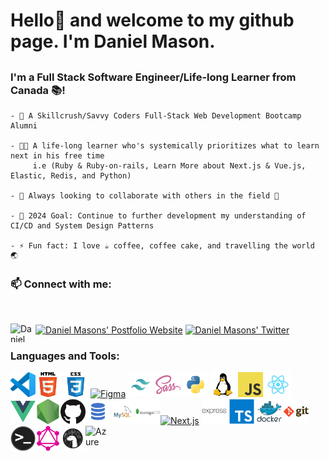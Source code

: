 ### <h1>Hello👋 and welcome to my github page. I'm Daniel Mason.</h1> 

## <h3>I'm a Full Stack Software Engineer/Life-long Learner from Canada 📚!</h3>
 
    - 🌱 A Skillcrush/Savvy Coders Full-Stack Web Development Bootcamp Alumni

    - 👨‍💻 A life-long learner who's systemically prioritizes what to learn next in his free time 
         i.e (Ruby & Ruby-on-rails, Learn More about Next.js & Vue.js, Elastic, Redis, and Python)

    - 👯 Always looking to collaborate with others in the field 📡

    - 🥅 2024 Goal: Continue to further development my understanding of CI/CD and System Design Patterns

    - ⚡ Fun fact: I love ☕ coffee, coffee cake, and travelling the world 🌏

### <h3 align="left">📫 Connect with me:</h3>
<br/>
<p align="left">
 <a href="https://www.daniel-mason.dev/" target="blank"><img height="40" width="40" align="center" alt="Daniel Masons' Postfolio Website" src="https://www.daniel-mason.dev/_next/image?url=%2FdanMason.png&w=96&q=75" /></a>
 <a href="https://twitter.com/dusmass" target="blank"><img height="30" width="40" align="center" alt="Daniel Masons' Twitter" src="https://cdn.jsdelivr.net/npm/simple-icons@v13/icons/x.svg" /></a>
<a href="https://www.linkedin.com/in/daniel-mason-b21675174/" target="blank"><img align="left" src="https://unpkg.com/simple-icons@v13/icons/linkedin.svg" alt="Daniel Masons' LinkedIn" height="30" width="40" /></a>
</p>

### <h3 align="left">Languages and Tools:</h3>
<p align="left">
<a href="https://code.visualstudio.com/" target="_blank" rel="noreferrer"><img align="left" alt="Visual Studio Code" width="40" height="40" src="https://raw.githubusercontent.com/github/explore/80688e429a7d4ef2fca1e82350fe8e3517d3494d/topics/visual-studio-code/visual-studio-code.png" /></a>
<a href="https://www.w3.org/html/" target="_blank" rel="noreferrer"><img src="https://raw.githubusercontent.com/github/explore/80688e429a7d4ef2fca1e82350fe8e3517d3494d/topics/html/html.png" alt="HTML5" width="40" height="40"/></a>
<a href="https://www.w3schools.com/css/" target="_blank" rel="noreferrer"><img src="https://raw.githubusercontent.com/github/explore/80688e429a7d4ef2fca1e82350fe8e3517d3494d/topics/css/css.png" alt="CSS3" width="40" height="40"/></a>
<a href="https://www.figma.com/" target="_blank" rel="noreferrer"><img src="https://unpkg.com/simple-icons@v13/icons/figma.svg" alt="Figma" width="40" height="40"/></a> 
<a href="https://tailwindcss.com/" target="_blank" rel="noreferrer"><img src="https://raw.githubusercontent.com/github/explore/80688e429a7d4ef2fca1e82350fe8e3517d3494d/topics/tailwind/tailwind.png" alt="Tailwind CSS" width="40" height="40"/></a> 
<a href="https://sass-lang.com/" target="_blank" rel="noreferrer"><img alt="SASS" width="40" height="40" src="https://raw.githubusercontent.com/github/explore/80688e429a7d4ef2fca1e82350fe8e3517d3494d/topics/sass/sass.png"/></a>
<a href="https://www.python.org" target="_blank" rel="noreferrer"><img src="https://raw.githubusercontent.com/github/explore/80688e429a7d4ef2fca1e82350fe8e3517d3494d/topics/python/python.png" alt="python" width="40" height="40"/></a> 
<a href="https://www.linux.org/" target="_blank" rel="noreferrer"><img src="https://raw.githubusercontent.com/github/explore/80688e429a7d4ef2fca1e82350fe8e3517d3494d/topics/linux/linux.png" alt="linux" width="40" height="40"/></a> 
<a href="https://developer.mozilla.org/en-US/docs/Web/JavaScript" target="_blank" rel="noreferrer"><img src="https://raw.githubusercontent.com/github/explore/80688e429a7d4ef2fca1e82350fe8e3517d3494d/topics/javascript/javascript.png" alt="javascript" width="40" height="40"/></a> 
<a href="https://reactjs.org/" target="_blank" rel="noreferrer"><img src="https://raw.githubusercontent.com/github/explore/80688e429a7d4ef2fca1e82350fe8e3517d3494d/topics/react/react.png" alt="react" width="40" height="40"/></a>
<a href="https://nextjs.org/" target="_blank" rel="noreferrer"><img src="https://simpleicons.org/icons/nextdotjs.svg" alt="Next.js" width="40" height="40"/></a> 
<a href="https://vuejs.org/" target="_blank" rel="noreferrer"><img align="left" alt="Vue" width="40" height="40" src="https://raw.githubusercontent.com/github/explore/80688e429a7d4ef2fca1e82350fe8e3517d3494d/topics/vue/vue.png" /></a>
<a href="https://nodejs.org" target="_blank" rel="noreferrer"><img align="left" alt="Node.js" width="40" height="40" src="https://raw.githubusercontent.com/github/explore/80688e429a7d4ef2fca1e82350fe8e3517d3494d/topics/nodejs/nodejs.png" /></a>
<a href="https://expressjs.com" target="_blank" rel="noreferrer"><img src="https://raw.githubusercontent.com/devicons/devicon/master/icons/express/express-original-wordmark.svg" alt="express" width="40" height="40"/></a> 
<a href="https://www.typescriptlang.org/" target="_blank" rel="noreferrer"><img src="https://raw.githubusercontent.com/devicons/devicon/master/icons/typescript/typescript-original.svg" alt="typescript" width="40" height="40"/></a> 
<a href="https://www.docker.com/" target="_blank" rel="noreferrer"><img src="https://raw.githubusercontent.com/devicons/devicon/master/icons/docker/docker-original-wordmark.svg" alt="docker" width="40" height="40"/></a> 
<a href="https://github.com/" target="_blank" rel="noreferrer"><img align="left" alt="GitHub" width="40" height="40" src="https://raw.githubusercontent.com/github/explore/78df643247d429f6cc873026c0622819ad797942/topics/github/github.png" /></a>
<a href="https://git-scm.com/" target="_blank" rel="noreferrer"><img src="https://raw.githubusercontent.com/github/explore/80688e429a7d4ef2fca1e82350fe8e3517d3494d/topics/git/git.png" alt="Git" width="40" height="40"/></a>
<a href="https://www.w3schools.com/sql/" target="_blank" rel="noreferrer"><img align="left" alt="SQL" width="40" height="40" src="https://raw.githubusercontent.com/github/explore/80688e429a7d4ef2fca1e82350fe8e3517d3494d/topics/sql/sql.png" /></a>
<a href="https://www.mysql.com/" target="_blank" rel="noreferrer"><img align="left" alt="MySQL" width="40" height="40" src="https://raw.githubusercontent.com/github/explore/80688e429a7d4ef2fca1e82350fe8e3517d3494d/topics/mysql/mysql.png"/></a>
<a href="https://www.mongodb.com/" target="_blank" rel="noreferrer"><img align="left" alt="MongoDB" width="40" height="40" src="https://raw.githubusercontent.com/github/explore/80688e429a7d4ef2fca1e82350fe8e3517d3494d/topics/mongodb/mongodb.png" /></a>
<a href="https://github.com/microsoft/terminal" target="_blank" rel="noreferrer"><img align="left" alt="Terminal" width="40" height="40"   src="https://raw.githubusercontent.com/github/explore/80688e429a7d4ef2fca1e82350fe8e3517d3494d/topics/terminal/terminal.png" /></a>
<a href="https://graphql.org/" target="_blank" rel="noreferrer"><img align="left" alt="GraphQL" width="40" height="40"src="https://raw.githubusercontent.com/github/explore/80688e429a7d4ef2fca1e82350fe8e3517d3494d/topics/graphql/graphql.png" /></a>
<a href="https://deno.com/" target="_blank" rel="noreferrer"><img align="left" alt="Deno" width="40" height="40" src="https://raw.githubusercontent.com/github/explore/361e2821e2dea67711cde99c9c40ed357061cf27/topics/deno/deno.png" /></a>
<a href="https://azure.microsoft.com/en-ca" target="_blank" rel="noreferrer"><img align="left" alt="Azure" width="40" height="40" src="https://cdn-dynmedia-1.microsoft.com/is/content/microsoftcorp/acom_social_icon_azure" /></a>
</p>
<br />
<br />
